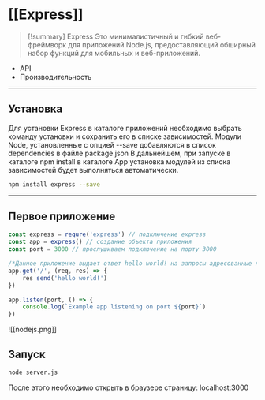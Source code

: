 # [[Express]]
> [!summary] Express
> Это минималистичный и гибкий веб-фреймворк для приложений Node.js, предоставляющий обширный набор функций для мобильных и веб-приложений.

- API
- Производительность
***
## Установка
Для установки Express в каталоге приложений необходимо выбрать команду установки и сохранить его в списке зависимостей. Модули Node, установленные с опцией --save добавляются в список dependencies в файле package.json
В дальнейшем, при запуске в каталоге npm install в каталоге App установка модулей из списка зависимостей будет выполняться автоматически.

~~~bash
npm install express --save
~~~
***
## Первое приложение
~~~JavaScript
const express = requre('express') // подключение express
const app = express() // создание объекта приложения
const port = 3000 // прослушиваем подключение на порту 3000

/*Данное приложение выдает ответ hello world! на запросы адресованные корневому URL или маршруту, для всех остальных путей ответом будет 404 */
app.get('/', (req, res) => { 
    res send('hello world!')
})

app.listen(port, () => {
	console.log(`Example app listening on port ${port}`)
})
~~~

![[nodejs.png]]

## Запуск
~~~bash
node server.js
~~~

После этого необходимо открыть в браузере страницу:
localhost:3000
